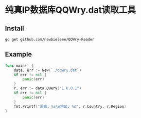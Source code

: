 # 纯真IP数据库QQWry.dat读取工具

## Install
`go get github.com/newbieleee/QQWry-Reader`

## Example
```Go
func main() {
    data, err := New(`./qqwry.dat`)
    if err != nil {
        panic(err)
    }
    r, err := data.Query("1.0.0.1")
    if err != nil {
        panic(err)
    }
    fmt.Printf("国家: %s\n地区: %s", r.Country, r.Region)
}
```